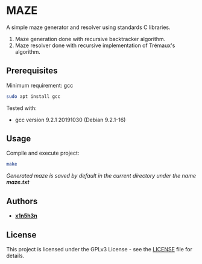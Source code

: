 # MAZE

A simple maze generator and resolver using standards C libraries.

1. Maze generation done with recursive backtracker algorithm.
2. Maze resolver done with recursive implementation of Trémaux's algorithm.

## Prerequisites

Minimum requirement: gcc
```zsh
sudo apt install gcc
```

Tested with:
- gcc version 9.2.1 20191030 (Debian 9.2.1-16)

## Usage

Compile and execute project:
```zsh
make
```

*Generated maze is saved by default in the current directory under the name __maze.txt__*

## Authors

* **[x1n5h3n](https://github.com/x1n5h3n)**

## License

This project is licensed under the GPLv3 License - see the [LICENSE](LICENSE) file for details.


